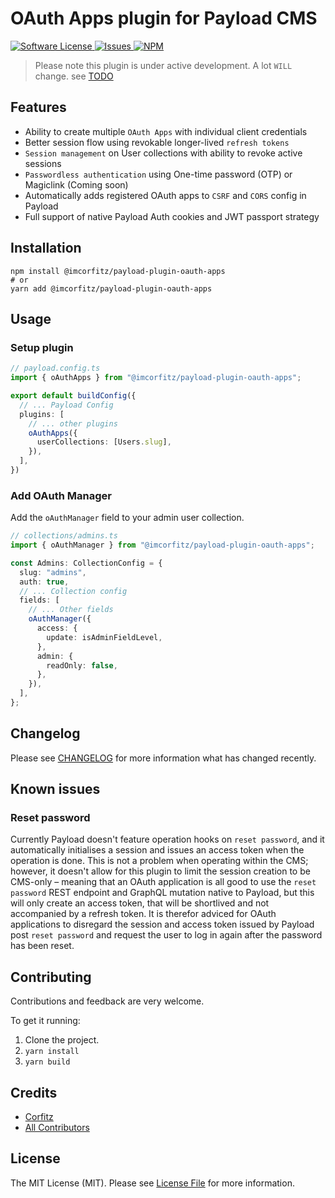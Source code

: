 # OAuth Apps plugin for Payload CMS

<a href="LICENSE">
  <img src="https://img.shields.io/badge/license-MIT-brightgreen.svg" alt="Software License" />
</a>
<a href="https://github.com/imcorfitz/payload-plugin-oauth-apps/issues">
  <img src="https://img.shields.io/github/issues/imcorfitz/payload-plugin-oauth-apps.svg" alt="Issues" />
</a>
<a href="https://npmjs.org/package/@imcorfitz/payload-plugin-oauth-apps">
  <img src="https://img.shields.io/npm/v/@imcorfitz/payload-plugin-oauth-apps.svg" alt="NPM" />
</a>

> Please note this plugin is under active development. A lot `WILL` change. see [TODO](TODO.md)

## Features

- Ability to create multiple `OAuth Apps` with individual client credentials
- Better session flow using revokable longer-lived `refresh tokens`
- `Session management` on User collections with ability to revoke active sessions
- `Passwordless authentication` using One-time password (OTP) or Magiclink (Coming soon)
- Automatically adds registered OAuth apps to `CSRF` and `CORS` config in Payload
- Full support of native Payload Auth cookies and JWT passport strategy

## Installation

```
npm install @imcorfitz/payload-plugin-oauth-apps
# or
yarn add @imcorfitz/payload-plugin-oauth-apps
```


## Usage


### Setup plugin

```ts
// payload.config.ts
import { oAuthApps } from "@imcorfitz/payload-plugin-oauth-apps";

export default buildConfig({
  // ... Payload Config
  plugins: [
    // ... other plugins
    oAuthApps({
      userCollections: [Users.slug],
    }),
  ],
})
```

### Add OAuth Manager

Add the `oAuthManager` field to your admin user collection.

```ts
// collections/admins.ts
import { oAuthManager } from "@imcorfitz/payload-plugin-oauth-apps";

const Admins: CollectionConfig = {
  slug: "admins",
  auth: true,
  // ... Collection config
  fields: [
    // ... Other fields
    oAuthManager({
      access: {
        update: isAdminFieldLevel,
      },
      admin: {
        readOnly: false,
      },
    }),
  ],
};
```

## Changelog

Please see [CHANGELOG](CHANGELOG.md) for more information what has changed recently.

## Known issues

### Reset password
Currently Payload doesn't feature operation hooks on `reset password`, and it automatically initialises a session and issues an access token when the operation is done. This is not a problem when operating within the CMS; however, it doesn't allow for this plugin to limit the session creation to be CMS-only – meaning that an OAuth application is all good to use the `reset password` REST endpoint and GraphQL mutation native to Payload, but this will only create an access token, that will be shortlived and not accompanied by a refresh token. It is therefor adviced for OAuth applications to disregard the session and access token issued by Payload post `reset password` and request the user to log in again after the password has been reset.

## Contributing

Contributions and feedback are very welcome.

To get it running:

1. Clone the project.
2. `yarn install`
3. `yarn build`

## Credits

- [Corfitz](https://github.com/imcorfitz)
- [All Contributors][link-contributors]

## License

The MIT License (MIT). Please see [License File](LICENSE) for more information.

[link-contributors]: ../../contributors

